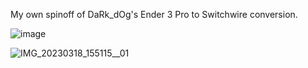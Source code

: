 My own spinoff of DaRk_dOg's Ender 3 Pro to Switchwire conversion. 

![image](https://user-images.githubusercontent.com/82473060/226141142-44fc6068-aa60-4b15-bbdb-47f5e17cdd5e.png)

![IMG_20230318_155115__01](https://user-images.githubusercontent.com/82473060/226141063-1fcef592-1a1d-4db8-ab13-c7184fd71a32.jpg)
